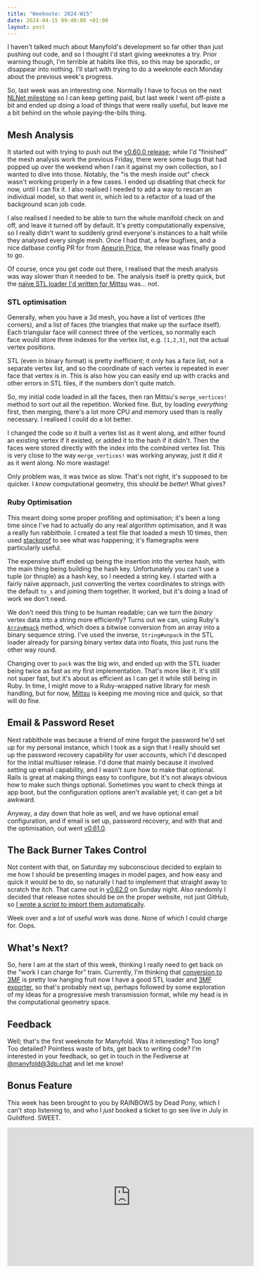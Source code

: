 ```yaml
---
title: "Weeknote: 2024-W15"
date: 2024-04-15 09:40:00 +01:00
layout: post
---
```

I haven't talked much about Manyfold's development so far other than just pushing out code, and so I thought I'd start giving weeknotes a try. Prior warning though, I'm terrible at habits like this, so this may be sporadic, or disappear into nothing. I'll start with trying to do a weeknote each Monday about the previous week's progress.

So, last week was an interesting one. Normally I have to focus on the next [NLNet milestone](https://github.com/orgs/manyfold3d/projects/2) so I can keep getting paid, but last week I went off-piste a bit and ended up doing a load of things that were really useful, but leave me a bit behind on the whole paying-the-bills thing.

## Mesh Analysis

It started out with trying to push out the [v0.60.0 release](/news/2024/04/09/release-v0-60-0.html); while I'd "finished" the mesh analysis work the previous Friday, there were some bugs that had popped up over the weekend when I ran it against my own collection, so I wanted to dive into those. Notably, the "is the mesh inside out" check wasn't working properly in a few cases. I ended up disabling that check for now, until I can fix it. I also realised I needed to add a way to rescan an individual model, so that went in, which led to a refactor of a load of the background scan job code.

I also realised I needed to be able to turn the whole manifold check on and off, and leave it turned off by default. It's pretty computationally expensive, so I really didn't want to suddenly grind everyone's instances to a halt while they analysed every single mesh. Once I had that, a few bugfixes, and a nice datbase config PR for from [Aneurin Price](https://github.com/aneurinprice), the release was finally good to go.

Of course, once you get code out there, I realised that the mesh analysis was way slower than it needed to be. The analysis itself is pretty quick, but the [naïve STL loader I'd written for Mittsu](https://github.com/danini-the-panini/mittsu/pull/119) was... not.

### STL optimisation

Generally, when you have a 3d mesh, you have a list of vertices (the corners), and a list of faces (the triangles that make up the surface itself). Each triangular face will connect three of the vertices, so normally each face would store three indexes for the vertex list, e.g. `[1,2,3]`, not the actual vertex positions.

STL (even in binary format) is pretty inefficient; it only has a face list, not a separate vertex list, and so the coordinate of each vertex is repeated in ever face that vertex is in. This is also how you can easily end up with cracks and other errors in STL files, if the numbers don't quite match.

So, my initial code loaded in all the faces, then ran Mittsu's `merge_vertices!` method to sort out all the repetition. Worked fine. But, by loading *everything* first, then merging, there's a lot more CPU and memory used than is really necessary. I realised I could do a lot better.

I changed the code so it built a vertex list as it went along, and either found an existing vertex if it existed, or added it to the hash if it didn't. Then the faces were stored directly with the index into the combined vertex list. This is very close to the way `merge_vertices!` was working anyway, just it did it as it went along. No more wastage!

Only problem was, it was twice as slow. That's not right, it's supposed to be quicker. I *know* computational geometry, this should be *better*! What gives?

### Ruby Optimisation

This meant doing some proper profiling and optimisation; it's been a long time since I've had to actually do any real algorithm optimisation, and it was a really fun rabbithole. I created a test file that loaded a mesh 10 times, then used [stackprof](https://github.com/tmm1/stackprof) to see what was happening; it's flamegraphs were particularly useful.

The expensive stuff ended up being the insertion into the vertex hash, with the main thing being building the hash key. Unfortunately you can't use a tuple (or thruple) as a hash key, so I needed a string key. I started with a fairly naïve approach, just converting the vertex coordinates to strings with the default `to_s` and joining them together. It worked, but it's doing a load of work we don't need.

We don't need this thing to be human readable; can we turn the *binary* vertex data into a string more efficiently? Turns out we can, using Ruby's [`Array#pack`](https://ruby-doc.org/core-2.7.0/Array.html#method-i-pack) method, which does a bitwise conversion from an array into a binary sequence string. I've used the inverse, `String#unpack` in the STL loader already for parsing binary vertex data into floats, this just runs the other way round.

Changing over to `pack` was the big win, and ended up with the STL loader being twice as fast as my first implementation. That's more like it. It's still not super fast, but it's about as efficient as I can get it while still being in Ruby. In time, I might move to a Ruby-wrapped native library for mesh handling, but for now, [Mittsu](https://github.com/danini-the-panini/mittsu) is keeping me moving nice and quick, so that will do fine.

## Email & Password Reset

Next rabbithole was because a friend of mine forgot the password he'd set up for my personal instance, which I took as a sign that I really should set up the password recovery capability for user accounts, which I'd descoped for the initial multiuser release. I'd done that mainly because it involved setting up email capability, and I wasn't sure how to make that optional. Rails is great at making things easy to configure, but it's not always obvious how to make such things optional. Sometimes you want to check things at app boot, but the configuration options aren't available yet; it can get a bit awkward.

Anyway, a day down that hole as well, and we have optional email configuration, and if email is set up, password recovery, and with that and the optimisation, out went [v0.61.0](/news/2024/04/12/release-v0-61-0.html).

## The Back Burner Takes Control

Not content with that, on Saturday my subconscious decided to explain to me how I should be presenting images in model pages, and how easy and quick it would be to do, so naturally I had to implement that straight away to scratch the itch. That came out in [v0.62.0](/news/2024/04/14/release-v0-62-0.html) on Sunday night. Also randomly I decided that release notes should be on the proper website, not just GitHub, so [I wrote a script to import them automatically](https://github.com/manyfold3d/website/pull/27).

Week over and a *lot* of useful work was done. None of which I could charge for. Oops.

## What's Next?

So, here I am at the start of this week, thinking I really need to get back on the "work I can charge for" train. Currently, I'm thinking that [conversion to 3MF](https://github.com/manyfold3d/manyfold/issues/457) is pretty low hanging fruit now I have a good STL loader and [3MF exporter](https://github.com/danini-the-panini/mittsu/pull/120), so that's probably next up, perhaps followed by some exploration of my ideas for a progressive mesh transmission format, while my head is in the computational geometry space.

## Feedback

Well; that's the first weeknote for Manyfold. Was it interesting? Too long? Too detailed? Pointless waste of bits, get back to writing code? I'm interested in your feedback, so get in touch in the Fediverse at [@manyfold@3dp.chat](https://3dp.chat/@manyfold) and let me know!

## Bonus Feature

This week has been brought to you by RAINBOWS by Dead Pony, which I can't stop listening to, and who I *just* booked a ticket to go see live in July in Guildford. SWEET.

<iframe width="560" height="315" src="https://www.youtube.com/embed/ATGSYnpfc4k?si=PzrfsT4UQ7tBL6hd" title="YouTube video player" frameborder="0" allow="accelerometer; autoplay; clipboard-write; encrypted-media; gyroscope; picture-in-picture; web-share" referrerpolicy="strict-origin-when-cross-origin" allowfullscreen></iframe>
